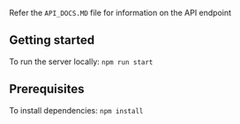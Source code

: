 
Refer the `API_DOCS.MD` file for information on the API endpoint

## Getting started

To run the server locally: ```npm run start```

## Prerequisites

To install dependencies: ```npm install```

